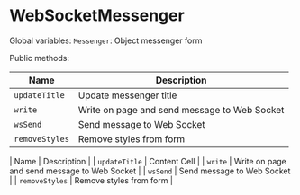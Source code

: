 # WebSocketMessenger

Global variables:
  `Messenger`: Object messenger form
  
Public methods:

| Name  | Description |
| ------------- | ------------- |
| `updateTitle`  | Update messenger title  |
| `write`  | Write on page and send message to Web Socket  |
| `wsSend`  | Send message to Web Socket  |
| `removeStyles`  | Remove styles from form  |

| Name            | Description |
| `updateTitle`   | Content Cell  |
| `write`         | Write on page and send message to Web Socket  |
| `wsSend`        | Send message to Web Socket  |
| `removeStyles`  | Remove styles from form  |
